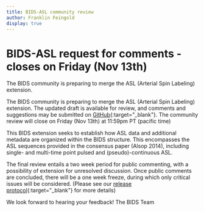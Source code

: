 ```yaml
---
title: BIDS-ASL community review
author: Franklin Feingold
display: true
---
```


# BIDS-ASL request for comments - closes on Friday (Nov 13th)

The BIDS community is preparing to merge the ASL (Arterial Spin Labeling) extension.

<!--more-->

The BIDS community is preparing to merge the ASL (Arterial Spin Labeling) extension. The updated draft is available for review, and comments and suggestions may be submitted on [GitHub](https://github.com/bids-standard/bids-specification/pull/652){:target="_blank"}. The community review will close on Friday (Nov 13th) at 11:59pm PT (pacific time)

This BIDS extension seeks to establish how ASL data and additional metadata are organized within the BIDS structure. This encompasses the ASL sequences provided in the consensus paper (Alsop 2014), including single- and multi-time point pulsed and (pseudo)-continuous ASL.

The final review entails a two week period for public commenting, with a possibility of extension for unresolved discussion. Once public comments are concluded, there will be a one week freeze, during which only critical issues will be considered. (Please see our [release protocol](https://github.com/bids-standard/bids-specification/blob/master/Release_Protocol.md){:target="_blank"} for more details)

We look forward to hearing your feedback!
The BIDS Team
